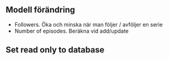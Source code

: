 ## Modell förändring

- Followers. Öka och minska när man följer / avföljer en serie
- Number of episodes. Beräkna vid add/update

## Set read only to database

